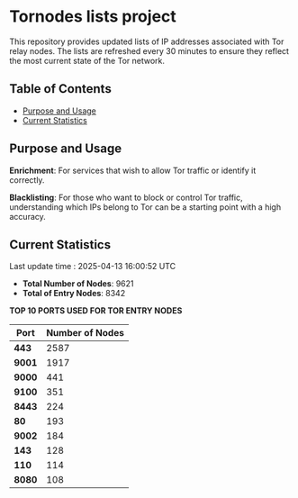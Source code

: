 # Tornodes lists project

This repository provides updated lists of IP addresses associated with Tor relay nodes. The lists are refreshed every 30 minutes to ensure they reflect the most current state of the Tor network.

## Table of Contents

- [Purpose and Usage](#purpose-and-usage)
- [Current Statistics](#current-statistics)


## Purpose and Usage

**Enrichment**: For services that wish to allow Tor traffic or identify it correctly.

**Blacklisting**: For those who want to block or control Tor traffic, understanding which IPs belong to Tor can be a starting point with a high accuracy.

## Current Statistics

Last update time : 2025-04-13 16:00:52 UTC

- **Total Number of Nodes**: 9621
- **Total of Entry Nodes**: 8342

**TOP 10 PORTS USED FOR TOR ENTRY NODES**

| **Port** | **Number of Nodes** |
|------|-----------------|
| **443**   | 2587  |
| **9001**   | 1917  |
| **9000**   | 441  |
| **9100**   | 351  |
| **8443**   | 224  |
| **80**   | 193  |
| **9002**   | 184  |
| **143**   | 128  |
| **110**   | 114  |
| **8080**   | 108  |

